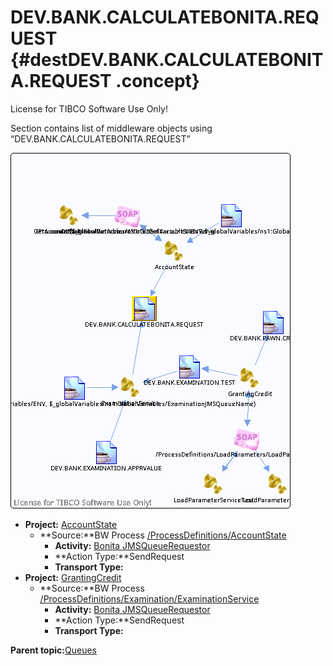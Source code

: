 # DEV.BANK.CALCULATEBONITA.REQUEST {#destDEV.BANK.CALCULATEBONITA.REQUEST .concept}

License for TIBCO Software Use Only!

Section contains list of middleware objects using “DEV.BANK.CALCULATEBONITA.REQUEST”

![](dest_Id89.png)

-   **Project:** [AccountState](../projs/AccountState.md)
    -   **Source:**BW Process [/ProcessDefinitions/AccountState](../../../projects/AccountState/ProcessDefinitions/AccountState.process.md)
        -   **Activity:** [Bonita JMSQueueRequestor](../projs/act_88.md)
        -   **Action Type:**SendRequest
        -   **Transport Type:**
-   **Project:** [GrantingCredit](../projs/GrantingCredit.md)
    -   **Source:**BW Process [/ProcessDefinitions/Examination/ExaminationService](../../../projects/GrantingCredit/ProcessDefinitions/Examination/ExaminationService.process.md)
        -   **Activity:** [Bonita JMSQueueRequestor](../projs/act_111.md)
        -   **Action Type:**SendRequest
        -   **Transport Type:**

**Parent topic:**[Queues](../../../crossref/dest/msgs/Group_Id152.md)

